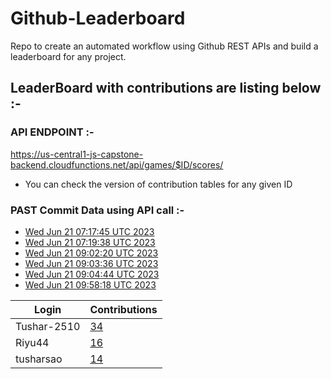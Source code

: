 # Github-Leaderboard
Repo to create an automated workflow using Github REST APIs and build a leaderboard for any project.
## LeaderBoard with contributions are listing below :-
### API ENDPOINT :- 
https://us-central1-js-capstone-backend.cloudfunctions.net/api/games/$ID/scores/
- You can check the version of contribution tables for any given ID
### PAST Commit Data using API call :-

- [Wed Jun 21 07:17:45 UTC 2023](https://us-central1-js-capstone-backend.cloudfunctions.net/api/games/w3gWzPTEz9CNcASsKu1C/scores/)
- [Wed Jun 21 07:19:38 UTC 2023](https://us-central1-js-capstone-backend.cloudfunctions.net/api/games/7uJZXcc1gqMHcWzsHGIW/scores/)
- [Wed Jun 21 09:02:20 UTC 2023](https://us-central1-js-capstone-backend.cloudfunctions.net/api/games/fErRvp5G0EfBDtj5jwYb/scores/)
- [Wed Jun 21 09:03:36 UTC 2023](https://us-central1-js-capstone-backend.cloudfunctions.net/api/games/yHmHxp209X9gYPwQFI31/scores/)
- [Wed Jun 21 09:04:44 UTC 2023](https://us-central1-js-capstone-backend.cloudfunctions.net/api/games/272UON2TRBxe7iI2KYx3/scores/)
- [Wed Jun 21 09:58:18 UTC 2023](https://us-central1-js-capstone-backend.cloudfunctions.net/api/games/S7kUxRdSKAp3XtMqDs6g/scores/)
<!--START_TABLE-->
| Login        | Contributions |
| ------------ | ------------- |
| Tushar-2510 | [34](https://github.com/Sopra-Banking-Software-Interns/Github-Leaderboard/commits?author=Tushar-2510) |
| Riyu44 | [16](https://github.com/Sopra-Banking-Software-Interns/Github-Leaderboard/commits?author=Riyu44) |
| tusharsao | [14](https://github.com/Sopra-Banking-Software-Interns/Github-Leaderboard/commits?author=tusharsao) |
<!--END_TABLE-->
